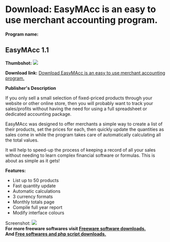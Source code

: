 # Download: EasyMAcc is an easy to use merchant accounting program.

**Program name:**

## EasyMAcc 1.1

  
**Thumbshot:** ![](http://www.freewarefiles.com/screenshot/easymacc2_md.gif)   
  
**Download link:** [Download EasyMAcc is an easy to use merchant accounting program.](http://freesoftwares.boysofts.com/EasyMAcc_program_20361.html)  
  


**Publisher's Description**  
  


If you only sell a small selection of fixed-priced products through your website or other online store, then you will probably want to track your sales/profits without having the need for using a full spreadsheet or dedicated accounting package. 

EasyMAcc was designed to offer merchants a simple way to create a list of their products, set the prices for each, then quickly update the quantities as sales come in while the program takes care of automatically calculating all the total values.

It will help to speed-up the process of keeping a record of all your sales without needing to learn complex financial software or formulas. This is about as simple as it gets!

**Features:**

  * List up to 50 products 
  * Fast quantity update 
  * Automatic calculations 
  * 3 currency formats 
  * Monthly totals page 
  * Compile full year report 
  * Modify interface colours 

  
  
Screenshot: ![](http://www.freewarefiles.com/screenshot/easymacc2.gif)   
**For more freeware softwares visit [Freeware software downloads.](http://freesoftwares.boysofts.com/)**   
**And [Free softwares and php script downloads.](http://www.boysofts.com/)**
